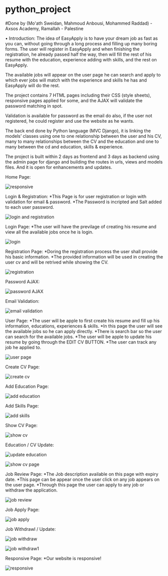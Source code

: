 # python_project
#Done by (Mo'ath Sweidan, Mahmoud Anbousi, Mohammed Raddad) - Axsos Academy, Ramallah - Palestine

•	Introduction:
The idea of EasyApply is to have your dream job as fast as you can, without going through a long process and filling up many boring forms.
The user will register in EasyApply and when finishing the registration, he already passed half the way,  then will fill the rest of his resume with the education, experience adding with skills, and the rest on EasyApply.

The available jobs will appear on the user page he can search and apply to which ever jobs will match with the experience and skills he has and EasyApply will do the rest.

The project contains 7 HTML pages including their CSS (style sheets), responsive pages applied for some, and the AJAX will validate the password matching in spot.

Validation is available for password as the email do also, if the user not registered, he could register and use the website as he wants.

The back end done by Python language (MVC Django), it is linking the models’ classes using one to one relationship between the user and his CV, many to many relationships between the CV and the education 
and one to many between the cd and education, skills & experience.

The project is built within 2 days as frontend and 3 days as backend using the admin page for django and building the routes in urls, views and models files. And it is open for enhancements and updates.

Home Page:

![responsive](https://user-images.githubusercontent.com/81511441/121048823-d1f35c00-c7bf-11eb-9c91-acf1862ae34e.gif)

Login & Registration:
*This Page is for user registration or login with validation for email & password.
*The Password is incripted and Salt added to each user password.

![login and registration](https://user-images.githubusercontent.com/81511441/121048987-f818fc00-c7bf-11eb-9610-74cadc9b801d.gif)

Login Page:
*The user will have the previlage of creating his resume and view all the available jobs once he is login.

![login](https://user-images.githubusercontent.com/81511441/121049077-0ebf5300-c7c0-11eb-98d1-18ae17077385.gif)

Registration Page:
*Doring the registration process the user shall provide his basic information.
*The provided information will be used in creating the user cv and will be retrived while showing the CV.

![registration](https://user-images.githubusercontent.com/81511441/121049132-1f6fc900-c7c0-11eb-88e2-e1c1952a1e3f.gif)

Password AJAX:

![password AJAX](https://user-images.githubusercontent.com/81511441/121049176-28609a80-c7c0-11eb-9cb2-d744cc3c7b07.gif)

Email Validation:

![email validation](https://user-images.githubusercontent.com/81511441/121049505-69f14580-c7c0-11eb-9d51-379662a7f9fe.gif)

User Page:
*The user will be apple to first create his resume and fill up his information, educations, experiences & skills.
*In this page the user will see the available jobs so he can apply directly.
*There is search bar so the user can search for the available jobs.
*The user will be apple to update his resume by going through the EDIT CV BUTTON.
*The user can track any job he applied to.

![user page](https://user-images.githubusercontent.com/81511441/121049309-429a7880-c7c0-11eb-9a05-0f86bd0d54ab.gif)

Create CV Page:

![create cv](https://user-images.githubusercontent.com/81511441/121049448-5d6ced00-c7c0-11eb-847d-4cdbca75e5e1.gif)

Add Education Page:

![add education](https://user-images.githubusercontent.com/81511441/121049710-a0c75b80-c7c0-11eb-9063-1f88b36e0ab1.gif)

Add Skills Page:

![add skills](https://user-images.githubusercontent.com/81511441/121049807-b9d00c80-c7c0-11eb-9330-eaf01d591ab6.gif)

Show CV Page:

![show cv](https://user-images.githubusercontent.com/81511441/121049906-d1a79080-c7c0-11eb-91b5-e87fc3de120c.gif)

Education / CV Update:

![update education](https://user-images.githubusercontent.com/81511441/121049999-e5eb8d80-c7c0-11eb-881c-ac61c69aa51a.gif)


![show cv page](https://user-images.githubusercontent.com/81511441/121050031-ebe16e80-c7c0-11eb-9d18-9eef323cac87.gif)

Job Review Page:
*The Job description available on this page with expiry date.
*This page can be appear once the user click on any job appears on the user page.
*Through this page the user can apply to any job or withdraw the application.

![job review](https://user-images.githubusercontent.com/81511441/121050150-03205c00-c7c1-11eb-9a20-36aa9aee24e5.gif)

Job Apply Page:

![job apply](https://user-images.githubusercontent.com/81511441/121050230-13383b80-c7c1-11eb-9f55-43d9150ce59d.gif)

Job Withdrawl / Update:

![job withdraw](https://user-images.githubusercontent.com/81511441/121050330-26e3a200-c7c1-11eb-8e35-d079d62f392c.gif)


![job withdraw1](https://user-images.githubusercontent.com/81511441/121050351-2ba85600-c7c1-11eb-94ca-f52e186499b7.gif)


Responsive Page:
*Our website is responsive!

![responsive](https://user-images.githubusercontent.com/81511441/121050504-4c70ab80-c7c1-11eb-8f57-deae2c7fd851.gif)






